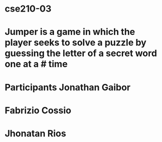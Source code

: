 # cse210-03

# Jumper is a game in which the player seeks to solve a puzzle by guessing the letter of a secret word one at a #   time
# Participants Jonathan Gaibor
# Fabrizio Cossio
# Jhonatan Rios